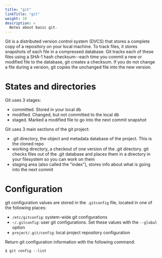 ```yaml
---
title: "git"
linkTitle: "git"
weight: 10
description: >
  Notes about basic git.
---
```


Git is a distributed version control system (DVCS) that stores a complete copy of a repository on your local machine. To track files, it stores snapshots of each file in a compressed database. Git tracks each of these files using a SHA-1 hash checksum--each time you commit a new or modified file to the database, git creates a checksum. If you do not change a file during a version, git copies the unchanged file into the new version.

# States and directories

Git uses 3 stages: 
- committed. Stored in your local db
- modified. Changed, but not committed to the local db
- staged. Marked a modified file to go into the next commit snapshot

Git uses 3 main sections of the git project:
- .git directory, the object and metadata database of the project. This is the cloned repo
- working directory, a checkout of one version of the .git directory. git checks files out of the .git database and places them in a directory in your filesystem so you can work on them
- staging area (also called the "index"), stores info about what is going into the next commit

# Configuration

git configuration values are stored in the `.gitconfig` file, located in one of the following places:
- `/etc/gitconfig`: system-wide git configurations
- `~/.gitconfig`: user git configurations. Set these values with the `--global` option
- `project/.git/config`: local project repository configuration

Return git configuration information with the following command:

```
$ git config --list
```